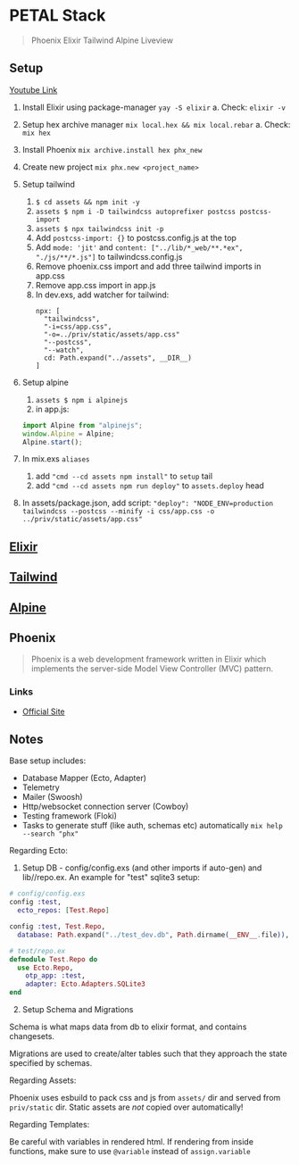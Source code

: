 # PETAL Stack

> Phoenix Elixir Tailwind Alpine Liveview

## Setup

[Youtube Link](https://www.youtube.com/watch?v=vZBHkvTAb2U)

1. Install Elixir using package-manager `yay -S elixir`
   a. Check: `elixir -v`
2. Setup hex archive manager `mix local.hex && mix local.rebar`
   a. Check: `mix hex`
3. Install Phoenix `mix archive.install hex phx_new`
4. Create new project `mix phx.new <project_name>`
5. Setup tailwind
   1. `$ cd assets && npm init -y`
   1. `assets $ npm i -D tailwindcss autoprefixer postcss postcss-import`
   1. `assets $ npx tailwindcss init -p`
   1. Add `postcss-import: {}` to postcss.config.js at the top
   1. Add `mode: 'jit'` and `content: ["../lib/*_web/**.*ex", "./js/**/*.js"]` to tailwindcss.config.js
   1. Remove phoenix.css import and add three tailwind imports in app.css
   1. Remove app.css import in app.js
   1. In dev.exs, add watcher for tailwind:
      ```
      npx: [
        "tailwindcss",
        "-i=css/app.css",
        "-o=../priv/static/assets/app.css"
        "--postcss",
        "--watch",
        cd: Path.expand("../assets", __DIR__)
      ]
      ```
6. Setup alpine
   1. `assets $ npm i alpinejs`
   1. in app.js:
   ```js
   import Alpine from "alpinejs";
   window.Alpine = Alpine;
   Alpine.start();
   ```
7. In mix.exs `aliases`

   1. add `"cmd --cd assets npm install"` to `setup` tail
   1. add `"cmd --cd assets npm run deploy"` to `assets.deploy` head

8. In assets/package.json, add script: `"deploy": "NODE_ENV=production tailwindcss --postcss --minify -i css/app.css -o ../priv/static/assets/app.css"`

## [Elixir](./elixir.md)

## [Tailwind](./tailwindcss.md)

## [Alpine](./alpine.md)

## Phoenix

> Phoenix is a web development framework written in Elixir which implements the server-side Model View Controller (MVC) pattern.

### Links

- [Official Site](https://hexdocs.pm/phoenix/overview.html)

## Notes

Base setup includes:

- Database Mapper (Ecto, Adapter)
- Telemetry
- Mailer (Swoosh)
- Http/websocket connection server (Cowboy)
- Testing framework (Floki)
- Tasks to generate stuff (like auth, schemas etc) automatically `mix help --search "phx"`

Regarding Ecto:

1. Setup DB - config/config.exs (and other imports if auto-gen) and lib/<project>/repo.ex. An example for "test" sqlite3 setup:

```elixir
# config/config.exs
config :test,
  ecto_repos: [Test.Repo]

config :test, Test.Repo,
  database: Path.expand("../test_dev.db", Path.dirname(__ENV__.file)),
```

```elixir
# test/repo.ex
defmodule Test.Repo do
  use Ecto.Repo,
    otp_app: :test,
    adapter: Ecto.Adapters.SQLite3
end

```

2. Setup Schema and Migrations

Schema is what maps data from db to elixir format, and contains changesets.

Migrations are used to create/alter tables such that they approach the state specified by schemas.

Regarding Assets:

Phoenix uses esbuild to pack css and js from `assets/` dir and served from `priv/static` dir. Static assets are _not_ copied over automatically!

Regarding Templates:

Be careful with variables in rendered html. If rendering from inside functions, make sure to use `@variable` instead of `assign.variable`
